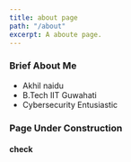 ```yaml
---
title: about page
path: "/about"
excerpt: A aboute page.
---
```



### Brief About Me
* Akhil naidu
* B.Tech IIT Guwahati
* Cybersecurity Entusiastic



### Page Under Construction

#### check
